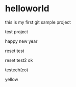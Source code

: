 helloworld
==========
this is my first git sample project

test project

happy new year

reset test

reset test2
ok

testech(co)

yellow
